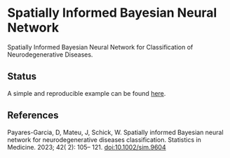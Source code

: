 # Spatially Informed Bayesian Neural Network

 Spatially Informed Bayesian Neural Network for Classification of Neurodegenerative Diseases.
 
 ## Status

 A simple and reproducible example can be found [here](https://nbviewer.jupyter.org/github/DavidPayares/SBNN/blob/main/Notebooks/SBNN.ipynb).
 
 ## References
 
Payares-Garcia, D, Mateu, J, Schick, W. Spatially informed Bayesian neural network for neurodegenerative diseases classification. Statistics in Medicine. 2023; 42( 2): 105– 121. [doi:10.1002/sim.9604](https://onlinelibrary.wiley.com/doi/full/10.1002/sim.9604)

